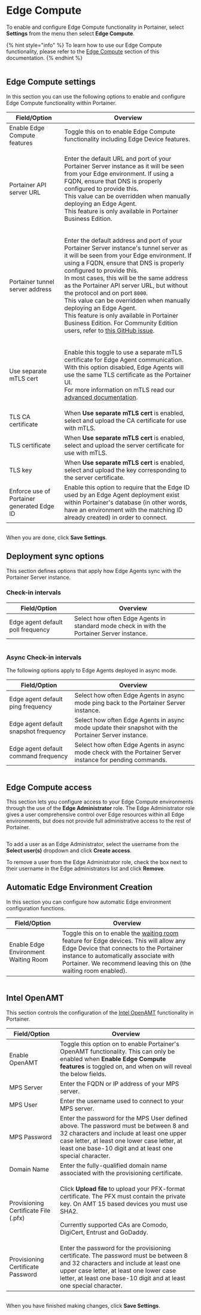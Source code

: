 # Edge Compute

To enable and configure Edge Compute functionality in Portainer, select **Settings** from the menu then select **Edge Compute**.&#x20;

{% hint style="info" %}
To learn how to use our Edge Compute functionality, please refer to the [Edge Compute](../../user/edge/) section of this documentation.
{% endhint %}

<figure><img src="../../.gitbook/assets/2.15-settings-edgecompute.gif" alt=""><figcaption></figcaption></figure>

## Edge Compute settings

In this section you can use the following options to enable and configure Edge Compute functionality within Portainer.

| Field/Option                               | Overview                                                                                                                                                                                                                                                                                                                                                                                                                                                                                                                                                                                                                       |
| ------------------------------------------ | ------------------------------------------------------------------------------------------------------------------------------------------------------------------------------------------------------------------------------------------------------------------------------------------------------------------------------------------------------------------------------------------------------------------------------------------------------------------------------------------------------------------------------------------------------------------------------------------------------------------------------ |
| Enable Edge Compute features               | Toggle this on to enable Edge Compute functionality including Edge Device features.                                                                                                                                                                                                                                                                                                                                                                                                                                                                                                                                            |
| Portainer API server URL                   | <p>Enter the default URL and port of your Portainer Server instance as it will be seen from your Edge environment. If using a FQDN, ensure that DNS is properly configured to provide this.<br>This value can be overridden when manually deploying an Edge Agent.<br>This feature is only available in Portainer Business Edition.</p>                                                                                                                                                                                                                                                                                        |
| Portainer tunnel server address            | <p>Enter the default address and port of your Portainer Server instance's tunnel server as it will be seen from your Edge environment. If using a FQDN, ensure that DNS is properly configured to provide this.<br>In most cases, this will be the same address as the Portainer API server URL, but without the protocol and on port <code>8000</code>.<br>This value can be overridden when manually deploying an Edge Agent.<br>This feature is only available in Portainer Business Edition. For Community Edition users, refer to <a href="https://github.com/portainer/portainer/issues/6251">this GitHub issue</a>.</p> |
| Use separate mTLS cert                     | <p>Enable this toggle to use a separate mTLS certificate for Edge Agent communication. With this option disabled, Edge Agents will use the same TLS certificate as the Portainer UI.<br>For more information on mTLS read our <a href="../../advanced/mtls.md">advanced documentation</a>.</p>                                                                                                                                                                                                                                                                                                                                 |
| TLS CA certificate                         | When **Use separate mTLS cert** is enabled, select and upload the CA certificate for use with mTLS.                                                                                                                                                                                                                                                                                                                                                                                                                                                                                                                            |
| TLS certificate                            | When **Use separate mTLS cert** is enabled, select and upload the server certificate for use with mTLS.                                                                                                                                                                                                                                                                                                                                                                                                                                                                                                                        |
| TLS key                                    | When **Use separate mTLS cert** is enabled, select and upload the key corresponding to the server certificate.                                                                                                                                                                                                                                                                                                                                                                                                                                                                                                                 |
| Enforce use of Portainer generated Edge ID | Enable this option to require that the Edge ID used by an Edge Agent deployment exist within Portainer's database (in other words, have an environment with the matching ID already created) in order to connect.                                                                                                                                                                                                                                                                                                                                                                                                              |

<figure><img src="../../.gitbook/assets/2.20-settings-edge-edgecompute.png" alt=""><figcaption></figcaption></figure>

When you are done, click **Save Settings**.

## Deployment sync options

This section defines options that apply how Edge Agents sync with the Portainer Server instance.

### Check-in intervals

| Field/Option                      | Overview                                                                                   |
| --------------------------------- | ------------------------------------------------------------------------------------------ |
| Edge agent default poll frequency | Select how often Edge Agents in standard mode check in with the Portainer Server instance. |

<figure><img src="../../.gitbook/assets/2.18-settings-edge-checkin.png" alt=""><figcaption></figcaption></figure>

### Async Check-in intervals

The following options apply to Edge Agents deployed in async mode.

| Field/Option                          | Overview                                                                                                  |
| ------------------------------------- | --------------------------------------------------------------------------------------------------------- |
| Edge agent default ping frequency     | Select how often Edge Agents in async mode ping back to the Portainer Server instance.                    |
| Edge agent default snapshot frequency | Select how often Edge Agents in async mode update their snapshot with the Portainer Server instance.      |
| Edge agent default command frequency  | Select how often Edge Agents in async mode check with the Portainer Server instance for pending commands. |

<figure><img src="../../.gitbook/assets/2.17-settings-edge-asynccheckin.png" alt=""><figcaption></figcaption></figure>

## Edge Compute access

This section lets you configure access to your Edge Compute environments through the use of the **Edge Administrator** role. The Edge Administrator role gives a user comprehensive control over Edge resources within all Edge environments, but does not provide full administrative access to the rest of Portainer.

<figure><img src="../../.gitbook/assets/2.20-settings-edge-access.png" alt=""><figcaption></figcaption></figure>

To add a user as an Edge Administrator, select the username from the **Select user(s)** dropdown and click **Create access**.&#x20;

To remove a user from the Edge Administrator role, check the box next to their username in the Edge administrators list and click **Remove**.

## Automatic Edge Environment Creation

In this section you can configure how automatic Edge environment configuration functions.

| Field/Option                         | Overview                                                                                                                                                                                                                                                                           |
| ------------------------------------ | ---------------------------------------------------------------------------------------------------------------------------------------------------------------------------------------------------------------------------------------------------------------------------------- |
| Enable Edge Environment Waiting Room | Toggle this on to enable the [waiting room](../../user/edge/waiting-room.md) feature for Edge devices. This will allow any Edge Device that connects to the Portainer instance to automatically associate with Portainer. We recommend leaving this on (the waiting room enabled). |

<figure><img src="../../.gitbook/assets/2.20-settings-edge-aeec.png" alt=""><figcaption></figcaption></figure>

## Intel OpenAMT

This section controls the configuration of the [Intel OpenAMT](../../user/home/openamt.md) functionality in Portainer.

| Field/Option                         | Overview                                                                                                                                                                                                                                          |
| ------------------------------------ | ------------------------------------------------------------------------------------------------------------------------------------------------------------------------------------------------------------------------------------------------- |
| Enable OpenAMT                       | Toggle this option on to enable Portainer's OpenAMT functionality. This can only be enabled when **Enable Edge Compute features** is toggled on, and when on will reveal the below fields.                                                        |
| MPS Server                           | Enter the FQDN or IP address of your MPS server.                                                                                                                                                                                                  |
| MPS User                             | Enter the username used to connect to your MPS server.                                                                                                                                                                                            |
| MPS Password                         | Enter the password for the MPS User defined above. The password must be between 8 and 32 characters and include at least one upper case letter, at least one lower case letter, at least one base-10 digit and at least one special character.    |
| Domain Name                          | Enter the fully-qualified domain name associated with the provisioning certificate.                                                                                                                                                               |
| Provisioning Certificate File (.pfx) | <p>Click <strong>Upload file</strong> to upload your PFX-format certificate. The PFX must contain the private key. On AMT 15 based devices you must use SHA2.</p><p></p><p>Currently supported CAs are Comodo, DigiCert, Entrust and GoDaddy.</p> |
| Provisioning Certificate Password    | Enter the password for the provisioning certificate. The password must be between 8 and 32 characters and include at least one upper case letter, at least one lower case letter, at least one base-10 digit and at least one special character.  |

<figure><img src="../../.gitbook/assets/2.15-settings-edgecompute-openamt.png" alt=""><figcaption></figcaption></figure>

When you have finished making changes, click **Save Settings**.
